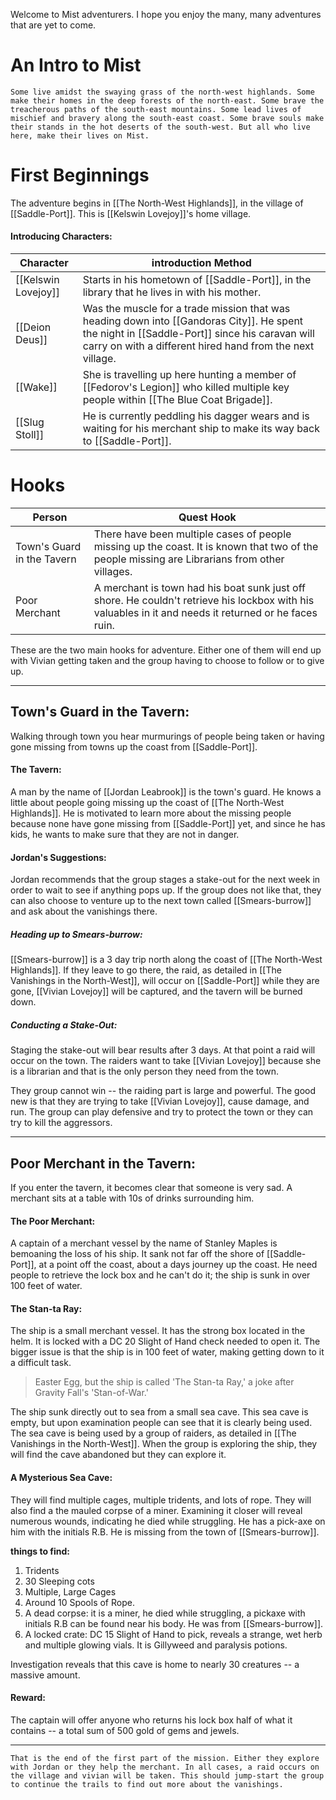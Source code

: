 Welcome to Mist adventurers. I hope you enjoy the many, many adventures that are yet to come. 
# An Intro to Mist
	Some live amidst the swaying grass of the north-west highlands. Some make their homes in the deep forests of the north-east. Some brave the treacherous paths of the south-east mountains. Some lead lives of mischief and bravery along the south-east coast. Some brave souls make their stands in the hot deserts of the south-west. But all who live here, make their lives on Mist. 

# First Beginnings
The adventure begins in [[The North-West Highlands]], in the village of [[Saddle-Port]]. This is [[Kelswin Lovejoy]]'s home village. 
#### Introducing Characters:
| Character | introduction Method |
| - | - |
| [[Kelswin Lovejoy]] | Starts in his hometown of [[Saddle-Port]], in the library that he lives in with his mother. |
| [[Deion Deus]] | Was the muscle for a trade mission that was heading down into [[Gandoras City]]. He spent the night in [[Saddle-Port]] since his caravan will carry on with a different hired hand from the next village. |
| [[Wake]] | She is travelling up here hunting a member of [[Fedorov's Legion]] who killed multiple key people within [[The Blue Coat Brigade]]. |
| [[Slug Stoll]] | He is currently peddling his dagger wears and is waiting for his merchant ship to make its way back to [[Saddle-Port]]. |

# Hooks
| Person | Quest Hook |
| - | ---- |
| Town's Guard in the Tavern | There have been multiple cases of people missing up the coast. It is known that two of the people missing are Librarians from other villages. |
| Poor Merchant | A merchant is town had his boat sunk just off shore. He couldn't retrieve his lockbox with his valuables in it and needs it returned or he faces ruin. |
These are the two main hooks for adventure. Either one of them will end up with Vivian getting taken and the group having to choose to follow or to give up.

___
## Town's Guard in the Tavern:
Walking through town you hear murmurings of people being taken or having gone missing from towns up the coast from [[Saddle-Port]]. 

#### The Tavern:
A man by the name of [[Jordan Leabrook]] is the town's guard. He knows a little about people going missing up the coast of [[The North-West Highlands]]. He is motivated to learn more about the missing people because none have gone missing from [[Saddle-Port]] yet, and since he has kids, he wants to make sure that they are not in danger. 

#### Jordan's Suggestions:
Jordan recommends that the group stages a stake-out for the next week in order to wait to see if anything pops up. If the group does not like that, they can also choose to venture up to the next town called [[Smears-burrow]] and ask about the vanishings there. 

##### Heading up to Smears-burrow:
[[Smears-burrow]] is a 3 day trip north along the coast of [[The North-West Highlands]]. If they leave to go there, the raid, as detailed in [[The Vanishings in the North-West]], will occur on [[Saddle-Port]] while they are gone, [[Vivian Lovejoy]] will be captured, and the tavern will be burned down. 

##### Conducting a Stake-Out:
Staging the stake-out will bear results after 3 days. At that point a raid will occur on the town. The raiders want to take [[Vivian Lovejoy]] because she is a librarian and that is the only person they need from the town. 

They group cannot win -- the raiding part is large and powerful. The good new is that they are trying to take [[Vivian Lovejoy]], cause damage, and run. The group can play defensive and try to protect the town or they can try to kill the aggressors.

___
## Poor Merchant in the Tavern:
If you enter the tavern, it becomes clear that someone is very sad. A merchant sits at a table with 10s of drinks surrounding him. 

#### The Poor Merchant:
A captain of a merchant vessel by the name of Stanley Maples is bemoaning the loss of his ship. It sank not far off the shore of [[Saddle-Port]], at a point off the coast, about a days journey up the coast. He need people to retrieve the lock box and he can't do it; the ship is sunk in over 100 feet of water.

#### The Stan-ta Ray:
The ship is a small merchant vessel. It has the strong box located in the helm. It is locked with a DC 20 Slight of Hand check needed to open it. The bigger issue is that the ship is in 100 feet of water, making getting down to it a difficult task. 

> Easter Egg, but the ship is called 'The Stan-ta Ray,' a joke after Gravity Fall's 'Stan-of-War.'

The ship sunk directly out to sea from a small sea cave. This sea cave is empty, but upon examination people can see that it is clearly being used. The sea cave is being used by a group of raiders, as detailed in [[The Vanishings in the North-West]]. When the group is exploring the ship, they will find the cave abandoned but they can explore it.
#### A Mysterious Sea Cave:
They will find multiple cages, multiple tridents, and lots of rope. They will also find a the mauled corpse of a miner. Examining it closer will reveal numerous wounds, indicating he died while struggling. He has a pick-axe on him with the initials R.B. He is missing from the town of [[Smears-burrow]]. 

**things to find:**
1. Tridents
2. 30 Sleeping cots
3. Multiple, Large Cages
4. Around 10 Spools of Rope.
5. A dead corpse: it is a miner, he died while struggling, a pickaxe with initials R.B can be found near his body. He was from [[Smears-burrow]].
6. A locked crate: DC 15 Slight of Hand to pick, reveals a strange, wet herb and multiple glowing vials. It is Gillyweed and paralysis potions.

Investigation reveals that this cave is home to nearly 30 creatures -- a massive amount. 
#### Reward:
The captain will offer anyone who returns his lock box half of what it contains -- a total sum of 500 gold of gems and jewels. 

___

	That is the end of the first part of the mission. Either they explore with Jordan or they help the merchant. In all cases, a raid occurs on the village and vivian will be taken. This should jump-start the group to continue the trails to find out more about the vanishings. 
